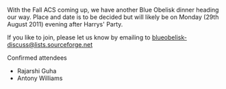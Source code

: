 With the Fall ACS coming up, we have another Blue Obelisk dinner heading our way. Place and date is to be decided but will likely be on Monday (29th August 2011) evening after Harrys' Party. 

If you like to join, please let us know by emailing to blueobelisk-discuss@lists.sourceforge.net 

Confirmed attendees 

  * Rajarshi Guha 
  * Antony Williams 
